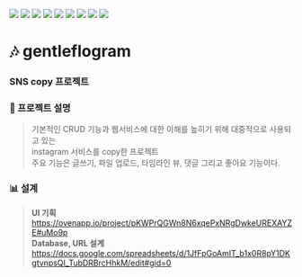
<img src="https://img.shields.io/badge/Java-007396?style=flat-square&logo=Java&logoColor=white"/></a> 
<img src="https://img.shields.io/badge/jQuery-0769AD?style=flat-square&logo=jQuery&logoColor=white"/></a>
<img src="https://img.shields.io/badge/JavaScript-F7DF1E?style=flat-square&logo=JavaScript&logoColor=white"/></a>
<img src="https://img.shields.io/badge/Eclipse-2C2255?style=flat-square&logo=Eclipse&logoColor=white"/></a> 
<img src="https://img.shields.io/badge/Spring-6DB33F?style=flat-square&logo=Spring&logoColor=white"/></a> 
<img src="https://img.shields.io/badge/HTML5-E34F26?style=flat-square&logo=HTML5&logoColor=white"/></a> 
<img src="https://img.shields.io/badge/CSS3-1572B6?style=flat-square&logo=CSS3&logoColor=white"/></a>
<img src="https://img.shields.io/badge/MySQL-4479A1?style=flat-square&logo=MySQL&logoColor=white"/></a> 
<img src="https://img.shields.io/badge/Amazon AWS-232F3E?style=flat-square&logo=Amazon%20AWS&logoColor=white"/></a> 

# :notes: gentleflogram
### SNS copy 프로젝트

 ### :speech_balloon: 프로젝트 설명
 > 기본적인 CRUD 기능과 웹서비스에 대한 이해를 높히기 위해 대중적으로 사용되고 있는     
   instagram 서비스를 copy한 프로젝트          
   주요 기능은 글쓰기, 파일 업로드, 타임라인 뷰, 댓글 그리고 좋아요 기능이다.       
 ### :bar_chart: 설계 
  > <b>UI 기획</b>        
    https://ovenapp.io/project/pKWPrQGWn8N6xqePxNRgDwkeUREXAYZE#uMo9p  
    <b>Database, URL 설계</b>        
    https://docs.google.com/spreadsheets/d/1JfFpGoAmIT_b1x0R8pY1DKgtvnpsQI_TubDRBrcHhkM/edit#gid=0
  
    

